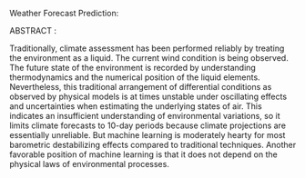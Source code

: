 Weather Forecast Prediction:

ABSTRACT :

Traditionally, climate assessment has been performed reliably by treating the environment as a liquid. 
The current wind condition is being observed. The future state of the environment is recorded by understanding thermodynamics and the numerical position of the liquid elements. 
Nevertheless, this traditional arrangement of differential conditions as observed by physical models is at times unstable under oscillating effects and uncertainties when estimating the underlying states of air.
This indicates an insufficient understanding of environmental variations, so it limits climate forecasts to 10-day periods because climate projections are essentially unreliable.
But machine learning is moderately hearty for most barometric destabilizing effects compared to traditional techniques. 
Another favorable position of machine learning is that it does not depend on the physical laws of environmental processes. 

